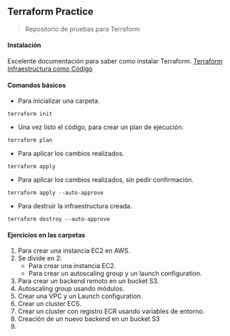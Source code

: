 ## Terraform Practice
> Repositorio de pruebas para Terraform

#### Instalación
Excelente documentación para saber como instalar Terraform. [Terraform Infraestructura como Código](https://terraform-infraestructura.readthedocs.io/es/latest/instalacion/index.html)

#### Comandos básicos

- Para inicializar una carpeta.
```Shell
terraform init
```

- Una vez listo el código, para crear un plan de ejecución.
```Shell
terraform plan
```

- Para aplicar los cambios realizados.
```Shell
terraform apply
```
- Para aplicar los cambios realizados, sin pedir confirmación.
```Shell
terraform apply --auto-approve
```

- Para destruir la infraestructura creada.
```Shell
terraform destroy --auto-approve
```

#### Ejercicios en las carpetas
1. Para crear una instancia EC2 en AWS.
2. Se divide en 2:
	- Para crear una instancia EC2.
	- Para crear un autoscaling group y un launch configuration.
3. Para crear un backend remoto en un bucket S3.
4. Autoscaling group usando módulos.
5. Crear una VPC y un Launch configuration.
6. Crear un cluster ECS.
7. Crear un cluster con registro ECR usando variables de entorno.
8. Creación de un nuevo backend en un bucket S3
9.

